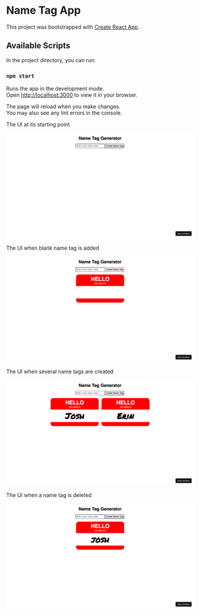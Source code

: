 # Name Tag App

This project was bootstrapped with [Create React App](https://github.com/facebook/create-react-app).

## Available Scripts

In the project directory, you can run:

### `npm start`

Runs the app in the development mode.\
Open [http://localhost:3000](http://localhost:3000) to view it in your browser.

The page will reload when you make changes.\
You may also see any lint errors in the console.

The UI at its starting point
<p align="center">
  <img src="https://github.com/mbruce10/Name-Tag-App/blob/main/images/1-ui.png" alt="The UI at its starting point">
</p>

The UI when blank name tag is added
<p align="center">
  <img src="https://github.com/mbruce10/Name-Tag-App/blob/main/images/2-add-nametag.png" alt="The UI when blank name tag is added">
</p>

The UI when several name tags are created
<p align="center">
<img src="https://github.com/mbruce10/Name-Tag-App/blob/main/images/4-nametag-2.png" alt="The UI when several name tags are created"></p>

The UI when a name tag is deleted
<p align="center">
<img src="https://github.com/mbruce10/Name-Tag-App/blob/main/images/5-delete-nametag.png" alt="The UI when a name tag is deleted">
</p>
